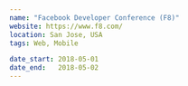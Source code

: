 ```yaml
---
name: "Facebook Developer Conference (F8)"
website: https://www.f8.com/
location: San Jose, USA
tags: Web, Mobile

date_start: 2018-05-01
date_end:   2018-05-02
---
```

